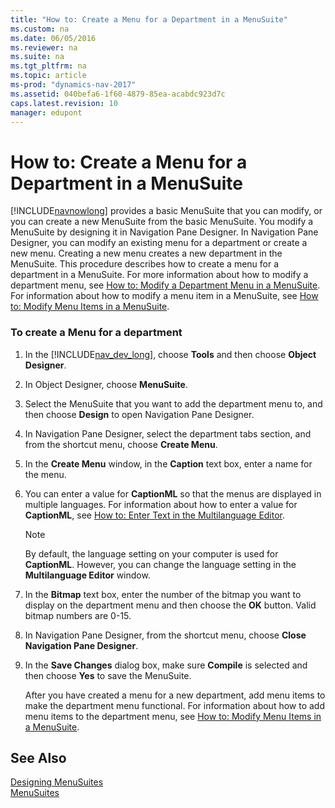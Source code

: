 ```yaml
---
title: "How to: Create a Menu for a Department in a MenuSuite"
ms.custom: na
ms.date: 06/05/2016
ms.reviewer: na
ms.suite: na
ms.tgt_pltfrm: na
ms.topic: article
ms-prod: "dynamics-nav-2017"
ms.assetid: 040befa6-1f60-4879-85ea-acabdc923d7c
caps.latest.revision: 10
manager: edupont
---
```

# How to: Create a Menu for a Department in a MenuSuite
[!INCLUDE[navnowlong](includes/navnowlong_md.md)] provides a basic MenuSuite that you can modify, or you can create a new MenuSuite from the basic MenuSuite. You modify a MenuSuite by designing it in Navigation Pane Designer. In Navigation Pane Designer, you can modify an existing menu for a department or create a new menu. Creating a new menu creates a new department in the MenuSuite. This procedure describes how to create a menu for a department in a MenuSuite. For more information about how to modify a department menu, see [How to: Modify a Department Menu in a MenuSuite](How%20to:%20Modify%20a%20Department%20Menu%20in%20a%20MenuSuite.md). For information about how to modify a menu item in a MenuSuite, see [How to: Modify Menu Items in a MenuSuite](How%20to:%20Modify%20Menu%20Items%20in%20a%20MenuSuite.md).  
  
### To create a Menu for a department  
  
1.  In the [!INCLUDE[nav_dev_long](includes/nav_dev_long_md.md)], choose **Tools** and then choose **Object Designer**.  
  
2.  In Object Designer, choose **MenuSuite**.  
  
3.  Select the MenuSuite that you want to add the department menu to, and then choose **Design** to open Navigation Pane Designer.  
  
4.  In Navigation Pane Designer, select the department tabs section, and from the shortcut menu, choose **Create Menu**.  
  
5.  In the **Create Menu** window, in the **Caption** text box, enter a name for the menu.  
  
6.  You can enter a value for **CaptionML** so that the menus are displayed in multiple languages. For information about how to enter a value for **CaptionML**, see [How to: Enter Text in the Multilanguage Editor](How%20to:%20Enter%20Text%20in%20the%20Multilanguage%20Editor.md).  
  
    > [!NOTE]  
    >  By default, the language setting on your computer is used for **CaptionML**. However, you can change the language setting in the **Multilanguage Editor** window.  
  
7.  In the **Bitmap** text box, enter the number of the bitmap you want to display on the department menu and then choose the **OK** button. Valid bitmap numbers are 0\-15.  
  
8.  In Navigation Pane Designer, from the shortcut menu, choose **Close Navigation Pane Designer**.  
  
9. In the **Save Changes** dialog box, make sure **Compile** is selected and then choose **Yes** to save the MenuSuite.  
  
     After you have created a menu for a new department, add menu items to make the department menu functional. For information about how to add menu items to the department menu, see [How to: Modify Menu Items in a MenuSuite](How%20to:%20Modify%20Menu%20Items%20in%20a%20MenuSuite.md).  
  
## See Also  
 [Designing MenuSuites](Designing-MenuSuites.md)   
 [MenuSuites](MenuSuites.md)